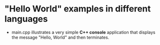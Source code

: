 # "Hello World" examples in different languages

* main.cpp illustrates a very simple **C++ console** application that displays the message "Hello, World" and then terminates.
